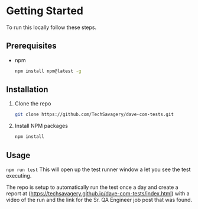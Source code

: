 # Getting Started

To run this locally follow these steps.

## Prerequisites

- npm
  ```sh
  npm install npm@latest -g
  ```

## Installation

1. Clone the repo
   ```sh
   git clone https://github.com/TechSavagery/dave-com-tests.git
   ```
2. Install NPM packages
   ```sh
   npm install
   ```

<!-- USAGE EXAMPLES -->

## Usage

`npm run test`
This will open up the test runner window a let you see the test executing. 

The repo is setup to automatically run the test once a day and create a report at (https://techsavagery.github.io/dave-com-tests/index.html) with a video of the run and the link for the Sr. QA Engineer job post that was found.

